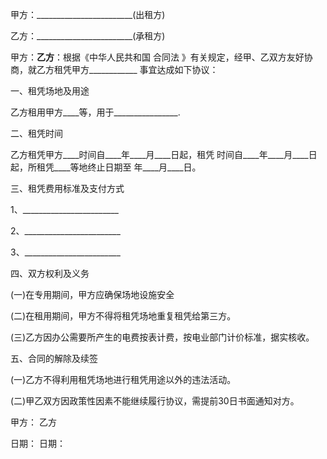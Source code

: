 
 


甲方：________________________(出租方)


乙方：________________________(承租方)


甲方：____乙方____：根据《中华人民共和国
合同法
》有关规定，经甲、乙双方友好协商，就乙方租凭甲方____________ 事宜达成如下协议：


一、租凭场地及用途


乙方租用甲方____等，用于________________.


二、租凭时间


乙方租凭甲方____时间自____年____月____日起，租凭 时间自____年____月____日起，所租凭____等地终止日期至 年____月____日。


三、租凭费用标准及支付方式


1、________________________


2、________________________


3、________________________


四、双方权利及义务


(一)在专用期间，甲方应确保场地设施安全


(二)在租用期间，甲方不得将租凭场地重复租凭给第三方。


(三)乙方因办公需要所产生的电费按表计费，按电业部门计价标准，据实核收。


五、合同的解除及续签


(一)乙方不得利用租凭场地进行租凭用途以外的违法活动。


(二)甲乙双方因政策性因素不能继续履行协议，需提前30日书面通知对方。


甲方： 乙方


日期： 日期：
 


 

 
 
 
 
 
  


  
 

  


  


  
 
 
 
 

